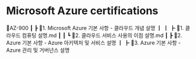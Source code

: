 # Microsoft Azure certifications

📂AZ-900
 ┃ ┣ 📂1. Microsoft Azure 기본 사항 - 클라우드 개념 설명
 ┃ ┃ ┣ 📜1. 클라우드 컴퓨팅 설명.md
 ┃ ┃ ┗ 📜2. 클라우드 서비스 사용의 이점 설명.md
 ┃ ┣ 📂2. Azure 기본 사항 - Azure 아키텍처 및 서비스 설명
 ┃ ┣ 📂3. Azure 기본 사항 - Azure 관리 및 거버넌스 설명
